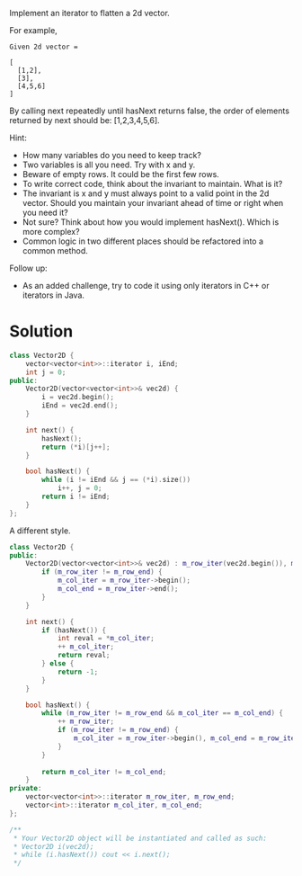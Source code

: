 Implement an iterator to flatten a 2d vector.

For example,
```
Given 2d vector =

[
  [1,2],
  [3],
  [4,5,6]
]
``` 

By calling next repeatedly until hasNext returns false, the order of elements returned by next should be: [1,2,3,4,5,6].

Hint:

* How many variables do you need to keep track?  
* Two variables is all you need. Try with x and y.  
* Beware of empty rows. It could be the first few rows.  
* To write correct code, think about the invariant to maintain. What is it?  
* The invariant is x and y must always point to a valid point in the 2d vector. Should you maintain your invariant ahead of time or right when you need it?  
* Not sure? Think about how you would implement hasNext(). Which is more complex?  
* Common logic in two different places should be refactored into a common method.  

Follow up:  
* As an added challenge, try to code it using only iterators in C++ or iterators in Java.

# Solution

```cpp
class Vector2D {
    vector<vector<int>>::iterator i, iEnd;
    int j = 0;
public:
    Vector2D(vector<vector<int>>& vec2d) {
        i = vec2d.begin();
        iEnd = vec2d.end();
    }

    int next() {
        hasNext();
        return (*i)[j++];
    }

    bool hasNext() {
        while (i != iEnd && j == (*i).size())
            i++, j = 0;
        return i != iEnd;
    }
};
```

A different style.

```cpp
class Vector2D {
public:
    Vector2D(vector<vector<int>>& vec2d) : m_row_iter(vec2d.begin()), m_row_end(vec2d.end()){
        if (m_row_iter != m_row_end) {
            m_col_iter = m_row_iter->begin();
            m_col_end = m_row_iter->end();
        }
    }

    int next() {
        if (hasNext()) {
            int reval = *m_col_iter;
            ++ m_col_iter;
            return reval;
        } else {
            return -1;
        }
    }

    bool hasNext() {
        while (m_row_iter != m_row_end && m_col_iter == m_col_end) {
            ++ m_row_iter;
            if (m_row_iter != m_row_end) {
                m_col_iter = m_row_iter->begin(), m_col_end = m_row_iter->end();
            }
        }
        
        return m_col_iter != m_col_end;
    }
private:
    vector<vector<int>>::iterator m_row_iter, m_row_end;
    vector<int>::iterator m_col_iter, m_col_end;
};

/**
 * Your Vector2D object will be instantiated and called as such:
 * Vector2D i(vec2d);
 * while (i.hasNext()) cout << i.next();
 */
```
